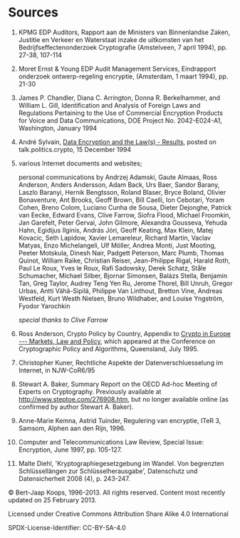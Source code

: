 # Sources
1. KPMG EDP Auditors, Rapport aan de Ministers van Binnenlandse Zaken, Justitie en Verkeer en Waterstaat inzake de uitkomsten van het Bedrijfseffectenonderzoek Cryptografie (Amstelveen, 7 april 1994), pp. 27-38, 107-114
2. Moret Ernst & Young EDP Audit Management Services, Eindrapport onderzoek ontwerp-regeling encryptie, (Amsterdam, 1 maart 1994), pp. 21-30
3. James P. Chandler, Diana C. Arrington, Donna R. Berkelhammer, and William L. Gill, Identification and Analysis of Foreign Laws and Regulations Pertaining to the Use of Commercial Encryption Products for Voice and Data Communications, DOE Project No. 2042-E024-A1, Washington, January 1994
4. André Sylvain, [Data Encryption and the Law(s) - Results](http://web.cnam.fr/Network/Crypto/survey.html), posted on talk.politics.crypto, 15 December 1994
5. various Internet documents and websites;

    personal communications by Andrzej Adamski, Gaute Almaas, Ross Anderson, Anders Andersson, Adam Back, Urs Baer, Sandor Barany, Laszlo Baranyi, Hernik Bengtsson, Roland Blaser, Bryce Boland, Olivier Bonaventure, Ant Brooks, Geoff Brown, Bill Caelli, Ion Cebotari, Yoram Cohen, Breno Colom, Luciano Cunha de Sousa, Dieter Dejonghe, Patrick van Eecke, Edward Evans, Clive Farrow, Siofra Flood, Michael Froomkin, Jan Garefelt, Peter Gervai, John Gilmore, Alexandra Gousseva, Yehuda Hahn, Egidijus Ilginis, András Jóri, Geoff Keating, Max Klein, Matej Kovacic, Seth Lapidow, Xavier Lemareleur, Richard Martin, Vaclav Matyas, Enzo Michelangeli, Ulf Möller, Andrea Monti, Just Mooting, Peeter Motskula, Dinesh Nair, Padgett Peterson, Marc Plumb, Thomas Quinot, William Raike, Christian Reiser, Jean-Philippe Rigal, Harald Roth, Paul Le Roux, Yves le Roux, Rafi Sadowsky, Derek Schatz, Ståle Schumacher, Michael Silber, Bjornar Simonsen, Balázs Stella, Benjamin Tan, Greg Taylor, Audrey Teng Yen Ru, Jerome Thorel, Bill Unruh, Gregor Urbas, Antti Vähä-Sipilä, Philippe Van Linthout, Bretton Vine, Andreas Westfeld, Kurt Westh Nielsen, Bruno Wildhaber, and Louise Yngström, Fyodor Yarochkin

   _special thanks to Clive Farrow_
   
 
6. Ross Anderson, Crypto Policy by Country, Appendix to [Crypto in Europe --- Markets, Law and Policy](ftp://ftp.cl.cam.ac.uk/users/rja14/queensland.ps.Z), which appeared at the Conference on Cryptographic Policy and Algorithms, Queensland, July 1995.
7. Christopher Kuner, Rechtliche Aspekte der Datenverschluesselung im Internet, in NJW-CoR6/95
8. Stewart A. Baker, Summary Report on the OECD Ad-hoc Meeting of Experts on Cryptography. Previously available at http://www.steptoe.com/276908.htm, but no longer available online (as confirmed by author Stewart A. Baker).
9. Anne-Marie Kemna, Astrid Tuinder, Regulering van encryptie, ITeR 3, Samsom, Alphen aan den Rijn, 1996.
10. Computer and Telecommunications Law Review, Special Issue: Encryption, June 1997, pp. 105-127.
11. Malte Diehl, 'Kryptographiegesetzgebung im Wandel. Von begrenzten Schlüssellängen zur Schlüsselherausgabe', Datenschutz und Datensicherheit 2008 (4), p. 243-247.

© Bert-Jaap Koops, 1996-2013. All rights reserved.
Content most recently updated on 25 February 2013.

Licensed under Creative Commons Attribution Share Alike 4.0 International

SPDX-License-Identifier: CC-BY-SA-4.0
